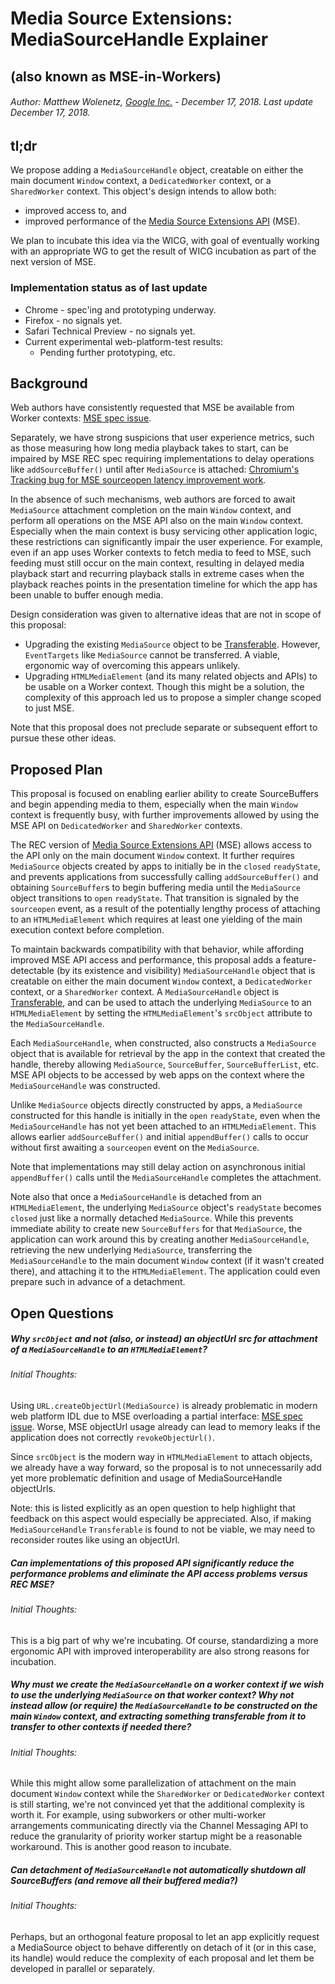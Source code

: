 # Media Source Extensions: MediaSourceHandle Explainer
## (also known as MSE-in-Workers)

###### Author: Matthew Wolenetz, [Google Inc.](www.google.com) - December 17, 2018.  Last update December 17, 2018.

## tl;dr

We propose adding a `MediaSourceHandle` object, creatable on either the main
document `Window` context, a `DedicatedWorker` context, or a `SharedWorker`
context. This object's design intends to allow both:

* improved access to, and
* improved performance of the [Media Source Extensions API](https://www.w3.org/TR/media-source/) (MSE).

We plan to incubate this idea via the WICG, with goal of eventually working with
an appropriate WG to get the result of WICG incubation as part of the next
version of MSE.

### Implementation status as of last update

* Chrome - spec'ing and prototyping underway.
* Firefox - no signals yet.
* Safari Technical Preview - no signals yet.
* Current experimental web-platform-test results:
  * Pending further prototyping, etc.

## Background

Web authors have consistently requested that MSE be available from Worker
contexts: [MSE spec issue](https://github.com/w3c/media-source/issues/175).

Separately, we have strong suspicions that user experience
metrics, such as those measuring how long media playback takes to start, can be
impaired by MSE REC spec requiring implementations to delay operations like
`addSourceBuffer()` until after `MediaSource` is attached:
[Chromium's Tracking bug for MSE sourceopen latency improvement work](https://crbug.com/778082).

In the absence of such mechanisms, web authors are forced to await `MediaSource`
attachment completion on the main `Window` context, and perform all operations
on the MSE API also on the main `Window` context. Especially when the main
context is busy servicing other application logic, these restrictions can
significantly impair the user experience. For example, even if an app uses
Worker contexts to fetch media to feed to MSE, such feeding must still occur on
the main context, resulting in delayed media playback start and recurring
playback stalls in extreme cases when the playback reaches points in the
presentation timeline for which the app has been unable to buffer enough media.

Design consideration was given to alternative ideas that are not in scope of
this proposal:

* Upgrading the existing `MediaSource` object to be
  [Transferable](https://developer.mozilla.org/en-US/docs/Web/API/Transferable).
  However, `EventTargets` like `MediaSource` cannot be transferred. A viable,
  ergonomic way of overcoming this appears unlikely.
* Upgrading `HTMLMediaElement` (and its many related objects and APIs) to be
  usable on a Worker context. Though this might be a solution, the complexity of
  this approach led us to propose a simpler change scoped to just MSE.

Note that this proposal does not preclude separate or subsequent effort to
pursue these other ideas.

## Proposed Plan

This proposal is focused on enabling earlier ability to create SourceBuffers and
begin appending media to them, especially when the main `Window` context is
frequently busy, with further improvements allowed by using the MSE API on
`DedicatedWorker` and `SharedWorker` contexts.

The REC version of [Media Source Extensions
API](https://www.w3.org/TR/media-source/) (MSE) allows access to the API only on
the main document `Window` context. It further requires `MediaSource` objects
created by apps to initially be in the `closed` `readyState`, and prevents
applications from successfully calling `addSourceBuffer()` and obtaining
`SourceBuffer`s to begin buffering media until the `MediaSource` object
transitions to `open` `readyState`. That transition is signaled by the
`sourceopen` event, as a result of the potentially lengthy process of attaching
to an `HTMLMediaElement` which requires at least one yielding of the main
execution context before completion.

To maintain backwards compatibility with that behavior, while affording improved
MSE API access and performance, this proposal adds a feature-detectable (by its
existence and visibility) `MediaSourceHandle` object that is creatable on either
the main document `Window` context, a `DedicatedWorker` context, or a
`SharedWorker` context. A `MediaSourceHandle` object is
[Transferable](https://developer.mozilla.org/en-US/docs/Web/API/Transferable),
and can be used to attach the underlying `MediaSource` to an `HTMLMediaElement`
by setting the `HTMLMediaElement`'s `srcObject` attribute to the
`MediaSourceHandle`.

Each `MediaSourceHandle`, when constructed, also constructs a `MediaSource` object
that is available for retrieval by the app in the context that created the
handle, thereby allowing `MediaSource`, `SourceBuffer`, `SourceBufferList`, etc.
MSE API objects to be accessed by web apps on the context where the
`MediaSourceHandle` was constructed.

Unlike `MediaSource` objects directly constructed by apps, a `MediaSource`
constructed for this handle is initially in the `open` `readyState`, even when
the `MediaSourceHandle` has not yet been attached to an `HTMLMediaElement`.
This allows earlier `addSourceBuffer()` and initial `appendBuffer()` calls to
occur without first awaiting a `sourceopen` event on the `MediaSource`.

Note that implementations may still delay action on asynchronous initial
`appendBuffer()` calls until the `MediaSourceHandle` completes the attachment.

Note also that once a `MediaSourceHandle` is detached from an `HTMLMediaElement`,
the underlying `MediaSource` object's `readyState` becomes `closed` just like a
normally detached `MediaSource`. While this prevents immediate ability to create
new `SourceBuffers` for that `MediaSource`, the application can work around this
by creating another `MediaSourceHandle`, retrieving the new underlying
`MediaSource`, transferring the `MediaSourceHandle` to the main document
`Window` context (if it wasn't created there), and attaching it to the
`HTMLMediaElement`. The application could even prepare such in advance of a
detachment.


## Open Questions

##### Why `srcObject` and not (also, or instead) an objectUrl src for attachment of a `MediaSourceHandle` to an `HTMLMediaElement`?

###### Initial Thoughts:

Using `URL.createObjectUrl(MediaSource)` is already problematic in modern web
platform IDL due to MSE overloading a partial interface:
[MSE spec issue](https://github.com/w3c/media-source/issues/211).
Worse, MSE objectUrl usage already can lead to memory leaks if the
application does not correctly `revokeObjectUrl()`.

Since `srcObject` is the modern way in `HTMLMediaElement` to attach objects, we
already have a way forward, so the proposal is to not unnecessarily add yet more
problematic definition and usage of MediaSourceHandle objectUrls.

Note: this is listed explicitly as an open question to help highlight that
feedback on this aspect would especially be appreciated. Also, if making
`MediaSourceHandle` `Transferable` is found to not be viable, we may need to
reconsider routes like using an objectUrl.


##### Can implementations of this proposed API significantly reduce the performance problems and eliminate the API access problems versus REC MSE?

###### Initial Thoughts:

This is a big part of why we're incubating. Of course, standardizing a more
ergonomic API with improved interoperability are also strong reasons for
incubation.


##### Why must we create the `MediaSourceHandle` on a worker context if we wish to use the underlying `MediaSource` on that worker context? Why not instead allow (or require) the `MediaSourceHandle` to be constructed on the main `Window` context, and extracting something transferable from it to transfer to other contexts if needed there?

###### Initial Thoughts:

While this might allow some parallelization of attachment on the main document
`Window` context while the `SharedWorker` or `DedicatedWorker` context is still
starting, we're not convinced yet that the additional complexity is worth it.
For example, using subworkers or other multi-worker arrangements communicating
directly via the Channel Messaging API to reduce the granularity of priority worker
startup might be a reasonable workaround. This is another good reason
to incubate.


##### Can detachment of `MediaSourceHandle` not automatically shutdown all SourceBuffers (and remove all their buffered media?)

###### Initial Thoughts:

Perhaps, but an orthogonal feature proposal to let an app explicitly request a
MediaSource object to behave differently on detach of it (or in this case, its
handle) would reduce the complexity of each proposal and let them be developed
in parallel or separately.
